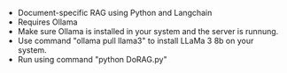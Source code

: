 - Document-specific RAG using Python and Langchain
- Requires Ollama
- Make sure Ollama is installed in your system and the server is runnung.
- Use command "ollama pull llama3" to install LLaMa 3 8b on your system.
- Run using command "python DoRAG.py"

